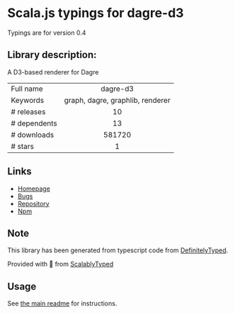 
# Scala.js typings for dagre-d3

Typings are for version 0.4

## Library description:
A D3-based renderer for Dagre

|                    |                 |
| ------------------ | :-------------: |
| Full name          | dagre-d3 |
| Keywords           | graph, dagre, graphlib, renderer |
| # releases         | 10 |
| # dependents       | 13 |
| # downloads        | 581720 |
| # stars            | 1 |

## Links
- [Homepage](https://github.com/dagrejs/dagre-d3#readme)
- [Bugs](https://github.com/dagrejs/dagre-d3/issues)
- [Repository](https://github.com/dagrejs/dagre-d3)
- [Npm](https://www.npmjs.com/package/dagre-d3)
    


## Note
This library has been generated from typescript code from [DefinitelyTyped](https://definitelytyped.org).

Provided with :purple_heart: from [ScalablyTyped](https://github.com/oyvindberg/ScalablyTyped)

## Usage
See [the main readme](../../readme.md) for instructions.


